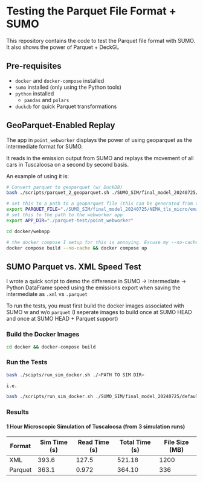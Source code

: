 # Testing the Parquet File Format + SUMO

This repository contains the code to test the Parquet file format with SUMO. It also shows the power of Parquet + DeckGL


## Pre-requisites

- `docker` and `docker-compose` installed
- `sumo` installed (only using the Python tools)
- `python` installed
  - `pandas` and `polars` 
- `duckdb` for quick Parquet transformations

## GeoParquet-Enabled Replay

The app in `point_webworker` displays the power of using geoparquet as the intermediate format for SUMO.

It reads in the emission output from SUMO and replays the movement of all cars in Tuscaloosa on a second by second basis. 

An example of using it is:

```bash
# Convert parquet to geoparquet (w/ DuckDB)
bash ./scripts/parquet_2_geoparquet.sh ./SUMO_SIM/final_model_20240725/NEMA_tls_micro/emission.parquet ./SUMO_SIM/final_model_20240725/NEMA_tls_micro/emissions-geoparquet

# set this to a path to a geoparquet file (this can be generated from the above script)
export PARQUET_FILE="./SUMO_SIM/final_model_20240725/NEMA_tls_micro/emissions-geoparquet/time_group=2/data_0.parquet"
# set this to the path to the webworker app
export APP_DIR="./parquet-test/point_webworker" 

cd docker/webapp

# the docker compose I setup for this is annoying. Excuse my --no-cache
docker compose build --no-cache && docker compose up

```


## SUMO Parquet vs. XML Speed Test

I wrote a quick script to demo the difference in SUMO -> Intermediate -> Python DataFrame speed using the emissions export when saving the intermediate as `.xml` vs `.parquet`

To run the tests, you must first build the docker images associated with SUMO w and w/o `parquet` (I seperate images to build once at SUMO HEAD and once at SUMO HEAD + Parquet support)

### Build the Docker Images

```bash
cd docker && docker-compose build
```

### Run the Tests

```bash
bash ./scipts/run_sim_docker.sh ./<PATH TO SIM DIR>

i.e.

bash ./scripts/run_sim_docker.sh ./SUMO_SIM/final_model_20240725/default_tls_micro
```

### Results

#### 1 Hour **Microscopic** Simulation of Tuscaloosa (from 3 simulation runs)

| Format | Sim Time (s) | Read Time (s) | Total Time (s) | File Size (MB) |
|--------|--------------|---------------|----------------| ---------------|
| XML    |  393.6       |  127.5        |  521.18        | 1200           |
| Parquet|  363.1       |  0.972        |  364.10        | 336            |


